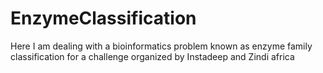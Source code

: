 # EnzymeClassification
Here I am dealing with a bioinformatics problem known as enzyme family classification for a challenge organized by Instadeep and Zindi africa
